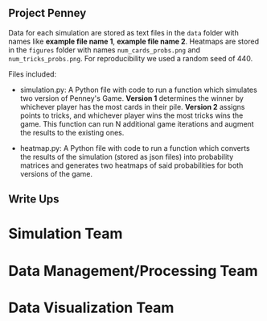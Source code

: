 ## Project Penney

Data for each simulation are stored as text files in the `data` folder with names like **example file name 1**, **example file name 2**. Heatmaps are stored in the `figures` folder with names `num_cards_probs.png` and `num_tricks_probs.png`. For reproducibility we used a random seed of 440. 

Files included:

* simulation.py: A Python file with code to run a function which simulates two version of Penney's Game. **Version 1** determines the winner by whichever player has the most cards in their pile. **Version 2** assigns points to tricks, and whichever player wins the most tricks wins the game. This function can run N additional game iterations and augment the results to the existing ones.

* heatmap.py: A Python file with code to run a function which converts the results of the simulation (stored as json files) into probability matrices and generates two heatmaps of said probabilities for both versions of the game.

## Write Ups
# Simulation Team

# Data Management/Processing Team

# Data Visualization Team
